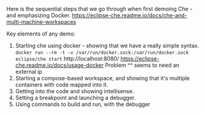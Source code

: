 
Here is the sequential steps that we go through when first demoing Che - and emphasizing Docker.
https://eclipse-che.readme.io/docs/che-and-multi-machine-workspaces

Key elements of any demo:
1. Starting che using docker - showing that we have a really simple syntax.
 `docker run --rm -t -v /var/run/docker.sock:/var/run/docker.sock eclipse/che start` http://localhost:8080/
 https://eclipse-che.readme.io/docs/usage-docker
 Problem ^^ seems to need an external ip
2. Starting a compose-based workspace, and showing that it's multiple containers with code mapped into it.
3. Getting into the code and showing intellisense.
4. Setting a breakpoint and launching a debugger.
5. Using commands to build and run, with the debugger


